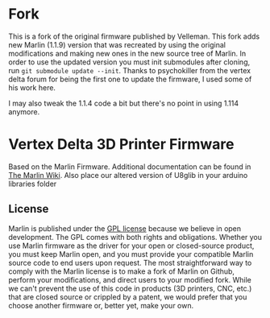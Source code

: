 # Fork
This is a fork of the original firmware published by Velleman.
This fork adds new Marlin (1.1.9) version that was recreated by using 
the original modifications and making new ones in the new source tree of 
Marlin.
In order to use the updated version you must init submodules after 
cloning, run `git submodule update --init`.
Thanks to psychokiller from the vertex delta forum for being the first 
one to update the firmware, I used some of his work here. 

I may also tweak the 1.1.4 code a bit but there's no point in using 
1.114 anymore.

# Vertex Delta 3D Printer Firmware
Based on the Marlin Firmware.
Additional documentation can be found in [The Marlin Wiki](https://github.com/MarlinFirmware/Marlin/wiki).
Also place our altered version of U8glib in your arduino libraries folder

## License
Marlin is published under the [GPL license](/LICENSE) because we believe in open development. The GPL comes with both rights and obligations. Whether you use Marlin firmware as the driver for your open or closed-source product, you must keep Marlin open, and you must provide your compatible Marlin source code to end users upon request. The most straightforward way to comply with the Marlin license is to make a fork of Marlin on Github, perform your modifications, and direct users to your modified fork.
While we can't prevent the use of this code in products (3D printers, CNC, etc.) that are closed source or crippled by a patent, we would prefer that you choose another firmware or, better yet, make your own.
